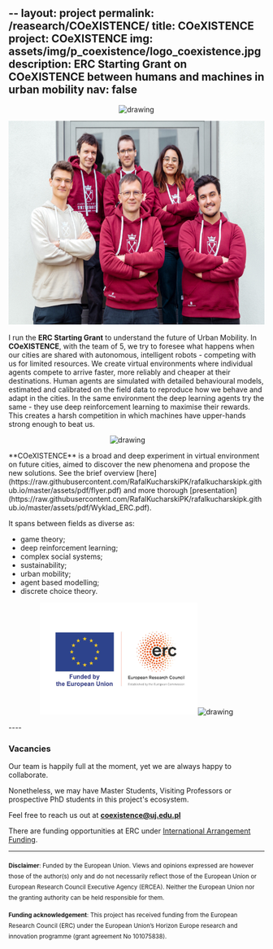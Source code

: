 --
layout: project
permalink: /reasearch/COeXISTENCE/
title: COeXISTENCE
project: COeXISTENCE
img: assets/img/p_coexistence/logo_coexistence.jpg
description: ERC Starting Grant on COeXISTENCE between humans and machines in urban mobility
nav: false
---
<p align="center">
<img src="/./assets/img/logo_COeXISTENCE.jpeg" alt="drawing" height="180"/>
</p>
  
<p align="center">
<img src="/./assets/img/p_coexistence/team_coexistence.jpg" alt="team coexistence" height="400"/>
</p>

I run the **ERC Starting Grant** to understand the future of Urban Mobility. In **COeXISTENCE**, with the team of 5, we try to foresee what happens when our cities are shared with autonomous, intelligent robots - competing with us for limited resources. We create virtual environments where individual agents compete to arrive faster, more reliably and cheaper at their destinations.  Human agents are simulated with detailed behavioural models, estimated and calibrated on the field data to reproduce how we behave and adapt in the cities. In the same environment the deep learning agents try the same - they  use deep reinforcement learning to maximise their rewards. This creates a harsh competition in which machines have upper-hands strong enough to beat us. 

<p align="center">
<img src="/./assets/img/Highlight_fig.jpg" alt="drawing" height="230"/>&nbsp;&nbsp;&nbsp;&nbsp;&nbsp;&nbsp;&nbsp;&nbsp;&nbsp;
  </p>
**COeXISTENCE** is a broad and deep experiment in virtual environment on future cities, aimed to discover the new phenomena and propose the new solutions. See the brief overview [here](https://raw.githubusercontent.com/RafalKucharskiPK/rafalkucharskipk.github.io/master/assets/pdf/flyer.pdf) and more thorough [presentation](https://raw.githubusercontent.com/RafalKucharskiPK/rafalkucharskipk.github.io/master/assets/pdf/Wyklad_ERC.pdf).

It spans between fields as diverse as:

* game theory;
* deep reinforcement learning;
* complex social systems;
* sustainability;
* urban mobility;
* agent based modelling;
* discrete choice theory.

<p align="center">
<img src="/./assets/img/LOGO-ERC.jpg" alt="drawing" height="220"/><img src="/./assets/img/logo_kwadrat.jpg" alt="drawing" height="120"/>
</p>
----

### Vacancies

Our team is happily full at the moment, yet we are always happy to collaborate.

Nonetheless, we may have Master Students, Visiting Professors or prospective PhD students in this project's ecosystem. 

Feel free to reach us out at **coexistence@uj.edu.pl**

There are funding opportunities at ERC under [International Arrangement Funding](https://erc.europa.eu/apply-grant/additional-opportunities#International%20Arrangement%20funding).

----


<sub>**Disclaimer**: Funded by the European Union. Views and opinions expressed are however those of the author(s) only and do not necessarily reflect those of the European Union or European Research Council Executive Agency (ERCEA). Neither the European Union nor the granting authority can be held responsible for them.</sub>

<sub>**Funding acknowledgement**: This project has received funding from the European Research Council (ERC) under the European Union’s Horizon Europe research and innovation programme  (grant agreement No 101075838).</sub>

